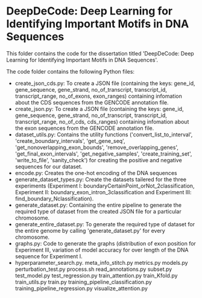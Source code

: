 # DeepDeCode: Deep Learning for Identifying Important Motifs in DNA Sequences

This folder contains the code for the dissertation titled 'DeepDeCode: Deep Learning for Identifying Important Motifs in DNA Sequences'.

The code folder contains the following Python files:  
-  create_json_cds.py: To create a JSON file (containing the keys: gene_id, gene_sequence, gene_strand, no_of_transcript, transcript_id, transcript_range, no_of_exons, exon_ranges) containing infomation about the CDS sequences from the GENCODE annotation file.    
- create_json.py: To create a JSON file (containing the keys: gene_id, gene_sequence, gene_strand, no_of_transcript, transcript_id, transcript_range, no_of_cds, cds_ranges) containing infomation about the exon sequences from the GENCODE annotation file.  
- dataset_utils.py: Contains the utility functions ('convert_list_to_interval', 'create_boundary_intervals', 'get_gene_seq', 'get_nonoverlapping_exon_bounds', 'remove_overlapping_genes', 'get_final_exon_intervals', 'get_negative_samples', 'create_training_set', 'write_to_file', 'sanity_check') for creating the positive and negative sequences for our dataset.   
- encode.py: Creates the one-hot encoding of the DNA sequences
- generate_dataset_types.py: Create the datasets tailered for the three experiments (Experiment I: boundaryCertainPoint_orNot_2classification, Experiment II: boundary_exon_intron_3classification and Experiment III: find_boundary_Nclassification). 
- generate_dataset.py: Containing the entire pipeline to generate the required type of dataset from the created JSON file for a particular chromosome. 
- generate_entire_dataset.py: To generate the required type of dataset for the entire genome by calling 'generate_dataset.py' for every chromosome. 
- graphs.py: Code to generate the graphs (distribution of exon position for Experiment III, variation of model accuracy for over length of the DNA sequence for Experiment I.  
- hyperparameter_search.py. 
meta_info_stitch.py
metrics.py
models.py
perturbation_test.py
process.sh
read_annotations.py
subset.py
test_model.py
test_regression.py
train_attention.py
train_Kfold.py
train_utils.py
train.py
training_pipeline_classification.py
training_pipeline_regression.py
visualize_attention.py
